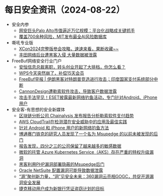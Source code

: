 # 每日安全资讯（2024-08-22）

- 安全内参
  - [网安巨头Palo Alto市值逼近万亿规模：平台化战略成关键抓手](https://mp.weixin.qq.com/s?__biz=MzI4NDY2MDMwMw==&mid=2247512444&idx=1&sn=28927d9aa942f5379ed8ae18c89c8766&chksm=ebfaf65cdc8d7f4a485feb8c4c25d3ab35039df033db0dbd4335d967ab30582217ea5d0bdbf0&scene=58&subscene=0#rd)
  - [覆盖700余种风险，MIT发布最全AI风险数据库](https://mp.weixin.qq.com/s?__biz=MzI4NDY2MDMwMw==&mid=2247512444&idx=2&sn=28aca1006d62c5f0abf5ef29de94cdbc&chksm=ebfaf65cdc8d7f4a75e6840456d80b293f8d88829940ddbd9fbf4621bc46e4691e5a9dd6d5d2&scene=58&subscene=0#rd)
- 嘶吼专业版
  - [XCon2024完整版参会攻略，速速来看，果断收藏~~](https://mp.weixin.qq.com/s?__biz=MzI0MDY1MDU4MQ==&mid=2247577630&idx=1&sn=6f58c0c9b6fef2ffeec593b4de2ec14d&chksm=e9146024de63e932867c75b84804f9d26e63d7909678d58454e0546b99eb94b4bf1b81a70b09&scene=58&subscene=0#rd)
  - [丰田网络后台遭黑客入侵 大量数据被泄露](https://mp.weixin.qq.com/s?__biz=MzI0MDY1MDU4MQ==&mid=2247577630&idx=2&sn=0fdfa6564aa6a2c38dc516dc5f440ad3&chksm=e9146024de63e932fb08681dc5425234076ca59dee191bce4113d008ca1cd81f7122e33d21c7&scene=58&subscene=0#rd)
- FreeBuf网络安全行业门户
  - [安恒信息总裁离职，转头创业开起了大排档，你怎么看？](https://www.freebuf.com/news/409182.html)
  - [WPS今天突然崩了，补偿15天会员](https://www.freebuf.com/news/409178.html)
  - [FreeBuf早报 | 伊朗黑客对特朗普竞选进行攻击；印度国家支付系统部分中断](https://www.freebuf.com/news/409168.html)
  - [CannonDesign遭勒索软件攻击，导致客户数据泄露](https://www.freebuf.com/news/409112.html)
  - [攻击手法罕见！ESET披露最新网络钓鱼活动，专门针对Android、iPhone用户](https://www.freebuf.com/news/409102.html)
- 安全客-有思想的安全新媒体
  - [区块链分析公司 Chainalysis 发布报告分析勒索软件支付趋势](https://www.anquanke.com/post/id/299336)
  - [AWS CloudTrail在检测潜在安全威胁中的应用及最佳实践](https://www.anquanke.com/post/id/299333)
  - [针对 Android 和 iPhone 用户的新网络钓鱼方法](https://www.anquanke.com/post/id/299341)
  - [博通赛门铁克的研究人员发现了一个名为 Msupedge 的以前未被发现的后门](https://www.anquanke.com/post/id/299344)
  - [报告发现，四分之三的公司保留了越来越多的敏感数据](https://www.anquanke.com/post/id/299347)
  - [微软的托管 Azure Kubernetes Service（AKS）存在严重的特权升级漏洞](https://www.anquanke.com/post/id/299350)
  - [黑客利用PHP漏洞部署隐蔽的Msupedge后门](https://www.anquanke.com/post/id/299353)
  - [Oracle NetSuite 配置漏洞可能导致数据泄露](https://www.anquanke.com/post/id/299357)
  - [“源”聚创新力量，“洞”见安全未来：360漏洞云亮相GOGC，共促开源漏洞安全发展](https://www.anquanke.com/post/id/299360)
  - [捷克移动用户成为新银行凭证盗窃计划的目标](https://www.anquanke.com/post/id/299355)
